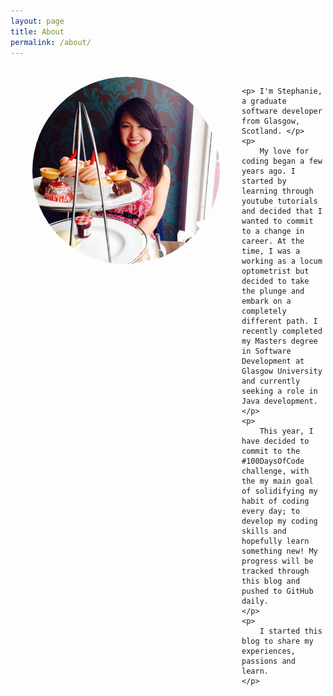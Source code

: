 ```yaml
---
layout: page
title: About
permalink: /about/
---
```


<style>
img{
	border-radius:50%; 
}
</style>

<body>
<div class ="container">
	<div class="column-1">
	<br>
	<img src="/assets/afternoontea.jpg" width="300" height="300" hspace="35" align="left">
	</div>
	<div class="column-2" >

	<p>	I'm Stephanie, a graduate software developer from Glasgow, Scotland. </p>
	<p>
		My love for coding began a few years ago. I started by learning through youtube tutorials and decided that I wanted to commit to a change in career. At the time, I was a working as a locum optometrist but decided to take the plunge and embark on a completely different path. I recently completed my Masters degree in Software Development at Glasgow University and currently seeking a role in Java development.
	</p>
	<p>
		This year, I have decided to commit to the #100DaysOfCode challenge, with the my main goal of solidifying my habit of coding every day; to develop my coding skills and hopefully learn something new! My progress will be tracked through this blog and pushed to GitHub daily.
	</p>
	<p>
		I started this blog to share my experiences, passions and learn.
	</p>
</div>
</div>
</body>


